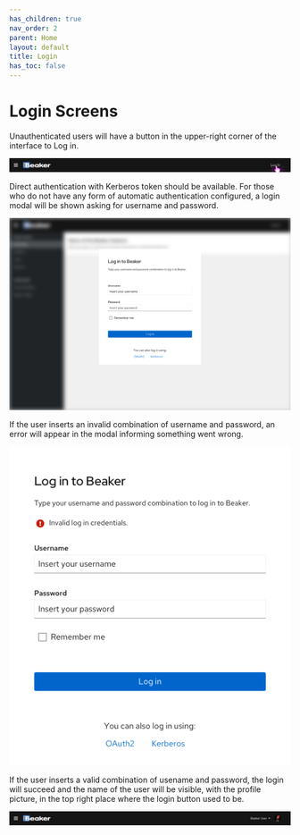 ```yaml
---
has_children: true
nav_order: 2
parent: Home
layout: default
title: Login
has_toc: false
---
```


# Login Screens

Unauthenticated users will have a button in the upper-right corner of the interface to Log in.

![](img/not-logged.png)

Direct authentication with Kerberos token should be available.
For those who do not have any form of automatic authentication configured, a login modal will be shown asking for username and password.

![](img/login-modal.png)

If the user inserts an invalid combination of username and password, an error will appear in the modal informing something went wrong.

![](img/login-failed.png)

If the user inserts a valid combination of usename and password, the login will succeed and the name of the user will be visible, with the profile picture, in the top right place where the login button used to be.

![](img/logged.png)
